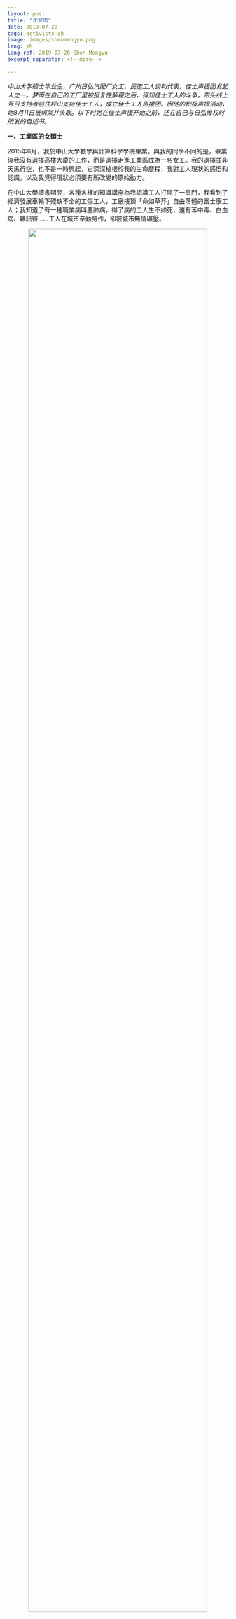 ```yaml
---
layout: post
title: "沈梦雨"
date: 2019-07-20
tags: activists-zh
image: images/shenmengyu.png
lang: zh
lang-ref: 2019-07-20-Shen-Mengyu
excerpt_separator: <!--more-->

---
```


<em>中山大学硕士毕业生，广州日弘汽配厂女工，民选工人谈判代表，佳士声援团发起人之一。梦雨在自己的工厂里被报复性解雇之后，得知佳士工人的斗争，带头线上号召支持者前往坪山支持佳士工人，成立佳士工人声援团。因他的积极声援活动，她8月11日被绑架并失联。以下时她在佳士声援开始之前，还在自己与日弘维权时所发的自述书。</em>


<strong>一、工業區的女碩士</strong>

2015年6月，我於中山大學數學與計算科學學院畢業。與我的同學不同的是，畢業後我沒有選擇高樓大廈的工作，而是選擇走進工業區成為一名女工。我的選擇並非天馬行空，也不是一時興起，它深深植根於我的生命歷程，我對工人現狀的感悟和認識，以及我覺得現狀必須要有所改變的原始動力。

在中山大學讀書期間，各種各樣的知識講座為我認識工人打開了一扇門，我看到了經濟發展車輪下殘缺不全的工傷工人，工廠樓頂「命如草芥」自由落體的富士康工人；我知道了有一種職業病叫塵肺病，得了病的工人生不如死，還有苯中毒、白血病、雜訊聾……工人在城市辛勤勞作，卻被城市無情碾壓。

<div style="text-align:center"><img src="/images/shenmengyu1.jpg" width="90%"/></div>

有一次，北京大學盧暉臨老師到中山大學做了一個關於農民工現狀的講座，提問時間一個同學問：「盧老師，我們這些大學生算既得利益者嗎？」

既得利益者？！這個詞深深地刺痛了我。

是啊，因為投胎在一個小康之家，從小衣食無憂、享受優質教育資源、未來一片光明，我就理所應當享受這一切嗎？ 那一刻，我開始審視自己，審視滿教室前途無量的中山大學學子；我開始反思，反思珠三角每年被切下的4萬根斷指，反思2.8億為城市獻出青春卻留不下來的「農民工」！

我想起在東莞打工的親戚。多年前我的伯父在下班途中被車撞傷落下終身殘疾，如果那時我懂工傷法律法規，就可以告訴他去找廠裡要求賠償；他的大女兒我的堂姐初中就輟學出去打工，過年只看到她回家時的光鮮亮麗，現在才知道她在工廠裡原來過得很辛苦。

有一年暑假我去東莞，路過燈紅酒綠的高樓大廈，堂姐帶我鑽進狹窄仄逼的巷子，那裡沒有陽光，昏暗潮濕，巷子上空佈滿密密麻麻的電線和網線，河流和池塘翻滾著臭氣和垃圾，穿著工服的工人臉上刻滿疲憊…… 多年以後，我才知道那個地方叫城中村，住在城中村裡的都是「農民工」。

懷著對「農民工」處境的疑惑與同情，我開始學習勞動法律法規，走進工業區、城中村、建築工地瞭解工人的真實生活和困境。

我去到學校周邊的建築工地，暴雨天，工人居住的地下車庫積滿了水，他們為泡水的衣服和被褥發愁，他們更為不能上工就沒有工資的「窩工」焦慮；我為工友講解勞動法律，可是法律的白紙黑字卻換不回他們的一份勞動合同。

我去到號稱是「制鞋業富士康」的東莞裕元鞋廠，老舊的廠區簡陋的宿舍裡，大哥大姐說在這工作了十幾年，臨退休才發現工廠欠繳大量的社保和公積金。

<div style="text-align:center"><img src="/images/shenmengyu2.jpg" width="90%"/></div>

我無所適從，我憤怒震驚！是什麼樣的力量，讓法律形同虛設？是什麼樣的原因，讓獻了青春獻終身的工人老無所依？

慘澹的現實淋漓的鮮血，我感覺到法律的無力和蒼白！生而貧窮的勞動者，不得不，又死於貧窮！

2014年夏天，廣州大學城環衛工人維權，在維權現場，大哥大姐向我們控訴物業公司的虛偽和無恥，他們克扣工人工資福利、拖欠社保和公積金、給工人簽空白合同、逃避本應承擔的經濟補償；工人代表去討說法卻遭到威脅恐嚇，公司領導更是擺出「就是欺負你們」的囂張姿態。

<div style="text-align:center"><img src="/images/shenmengyu3.jpg" width="90%"/></div>

而在環衛工人遭受的種種不公平待遇面前，街道辦和勞動局卻置身事外、不管不顧；正義的學生為工人奔走、呐喊，也被團結抗爭的工人所感動和教育。二十天裡，學生和工人相互支持，終於迎來了環衛工人維權勝利的好消息。

這樣的勝利包含著尊嚴和權利，也讓我看到了未來的另一種可能。是的，辛勤勞動的工人不應該被粗暴對待，我，要一直跟工人在一起，尋回失去的尊嚴和權利。

<div style="text-align:center"><img src="/images/shenmengyu4.jpg" width="90%"/></div>


<strong>二、汽配廠的女工</strong>

為了一直跟工人站在一起，「成為工人」就成了我的首要選擇。

畢業後我來到廣州經濟開發區，這是一個只有通過仲介才能找到工作的地方。要找工作就要先交仲介費，仲介總是先把企業吹得天花亂墜，收取仲介費後，又以企業暫時不招工等各種理由把人晾一邊。在接連被兩個仲介忽悠後，我終於進到了一家日資汽配廠——廣州日弘機電有限公司，成為了名副其實的女工。

日弘公司主要給東風本田、廣汽本田和日產等整車廠生產發動機和變速箱的彈簧，經過簡單的培訓後我第一次走進車間，機器的轟鳴刺痛我的耳膜，油污的氣味撲面而來，金屬粉塵彌漫整個車間，工人在刷得油亮的綠色區域緊張忙碌，工位元上苯等化學品的危害提示觸目驚心，工人戴著既不能有效阻隔粉塵、又不能過濾毒氣的一次性口罩，有的甚至連一次性口罩也沒有戴。

這就是傳說中「高工資」的汽配工廠！

<div style="text-align:center"><img src="/images/shenmengyu5.jpg" width="90%"/></div>

工作一段時間後，我得知好多同事因為在如此惡劣的環境長期勞作，患上了鼻炎和支氣管炎，還有聽力下降、白細胞陡降……而車間常年高溫，5月份就悶熱難耐，酷暑時35度以上屬於正常，有地方甚至接近50度，加上勞動強度大，一層薄薄的口罩就已經喘不過氣，更別提厚實封閉的口罩了，那簡直就是讓人窒息的「禍害」！在健康和工作之間大家選擇了工作，而這種沒有選擇的選擇，就是我和同事們工作的日常。

因為底薪低，在週末休息和一天不休之間，我們不得不選擇一天不休！

因為上報工傷會被扣年終獎，在受了工傷維護權益和年終獎不被扣錢之間，我們不得不選擇瞞報工傷！

因為領導掌握年終評點的生殺大權，在糾結要不要買領導推銷的高價內衣時，我們只能選擇買！

面對領導的肆意謾駡和人格侮辱，在奮起反抗和委曲求全之間，我們還是選擇了默默忍受！

更令人心疼的是廠裡的孕婦，懷孕意味著需要更賣力地幹活，因為領導會以產量不達標為由刁難孕婦——給臉色看、不給班加、冷嘲熱諷。為了達到產量，她們只能選擇放棄孕婦合法的工休時間。而惡劣的環境和不斷提高的產量又讓她們每天都受盡煎熬。

在生產現場，懷孕了還能夠繼續待下去的女工少之又少，勞動強度是一方面，生產環境對孩子的傷害是另一方面。朋友小梅，在車間工作期間每次懷孕都流產，離開了之後才得以擺脫這一噩夢；另一個同事吸取她的經驗教訓，懷孕後馬上選擇離開，卻還是難逃孩子流產的厄運，工作環境的傷害從一開始就刻在了孩子的骨血裡。

<div style="text-align:center"><img src="/images/shenmengyu6.jpg" width="90%"/></div>
<div style="text-align:center"><img src="/images/shenmengyu7.jpg" width="90%"/></div>
<div style="text-align:center"><img src="/images/shenmengyu8.jpg" width="90%"/></div>
  
還有那些將全部青春都獻給了公司的老員工，從二十歲懵懂少年步入而立之年。十幾年來，領導一直在身後卡著碼錶，一秒鐘一個動作，快點，快點，再快點。夜班上了三個鐘，由於待料，一聲令下就得下班。為滿足生產需要，夜班急倒中班，中班急倒早班，連續兩天睡眠不足10個鐘！混亂的作息緊張的節奏，讓人睡不著覺又打不起精神，這樣的痛苦每時每刻都在經歷。

朋友老王說他曾無數次想離開，逃離這毫無人性的管理制度和惡劣的工作環境。但十幾年的工廠生活，除了一身病痛，他什麼也沒有，離開工廠他不知道該去哪裡，而作為家中的頂樑柱，他不能停止掙錢。

然而，再長的工齡再多的付出也阻擋不了公司對老員工的厭棄。在公司眼裡，員工不如機器！機器壞了他們維修保養、更換零件，員工的身體垮了，他們想到的卻只有撇清關係、掃地出門。

<div style="text-align:center"><img src="/images/shenmengyu9.jpg" width="90%"/></div>

<div style="text-align:center"><em>在這裡我們是
<br>一台台24小時運轉的機器
<br>一個個不停被按動的開關
<br>一串串產量板上跳動的數字
<br>我們是
<br>一張張存著年邁父母醫藥費的銀行卡
<br>一顆顆從孩子臉頰上滾落的淚珠兒
<br>我們還是
<br>變型的脊椎、勞損的腰肌、失聰的耳朵
<br>但我們絕不可能
<br>是人
<br>能夠感受公正與自由的人</em></div><br>

我們晝夜顛倒，換來機器24小時不停的轟鳴！我們不眠不休，換來老闆不勞而獲的富貴！我們忍辱負重，換回寄生蟲們趾高氣揚的嘲諷！我們辛勤勞動，卻換不回尊嚴和權利！

朋友說，抱怨沒有意義，想開點能活得快樂些，這樣的日子還長著呢。我想是的，但是卻忍不住在夜深人靜的時候敲下這些「沒有意義」的文字，這是身為工人的我的日常，更是千千萬萬工人的日常。男的、女的、愛笑的、胖的、貧血的、幹滿十五年的、兩年沒轉正的、斷指的、流產的……直到有一天，我們幹不動了，我們工作生活過的痕跡都將被抹去，取而代之是另一批新鮮的血液，繼續重複這單調的迴圈。

<div style="text-align:center"><img src="/images/shenmengyu10.jpg" width="90%"/></div>
<div style="text-align:center"><img src="/images/shenmengyu11.jpg" width="90%"/></div>


<strong>三、為改變而戰鬥</strong>
 
<div style="text-align:center"><img src="/images/shenmengyu12.jpg" width="90%"/></div>
<div style="text-align:center"><img src="/images/shenmengyu13.jpg" width="90%"/></div>

但，我又不能僅僅停留於抱怨！

這裡有悲哀，有憤怒，有喪失了「作為一個人的尊嚴和權利」的痛苦和不堪！

這裡有憧憬，有希望，有苦中作樂的精神，也有辛勤勞作的汗水和努力！

這裡需要改變！這裡也渴望改變！

<div style="text-align:center"><img src="/images/shenmengyu14.jpg" width="90%"/></div>

2018年3月底，一年一度的工資和年終獎集體協商開啟。往年，我們的員工方協商代表基本由分會主席指定，今年，生產現場的員工決定用一用手上的民主權利，他們推選我為員工方協商代表候選人。成為代表的過程非常艱難，廠方和工會對我百般刁難，他們從來就喜歡聽話的提線木偶，對於自下而上的「員工推選」有著本能的敵意！

帶著員工的信任和支持，一波三折成為代表的我製作調查問卷搜集員工意見。然而，馬上我就被公司領導訓斥提高了員工的加薪預期；被工會領導告誡要「擺對你的位置」；被警告已經傷害到了高層領導的利益；被批評年輕氣盛、莽撞偏激、不夠成熟……這一切都只是因為我按照相關法律法規走出了協商代表的第一步！

悲哀與憤怒洶湧而至，我想知道，在工會和公司眼中什麼是不「偏激」的方法？

如果「聽資深工會領導的話不用問卷收集員工意見」就是不偏激！

如果「對公司威脅侮辱員工，公然干預集體協商的行為不質疑」就是不偏激！

如果「對公司以莫須有的罪名警告、處罰員工的違法行為忍氣吞聲」就是不偏激！

如果「承認工會委員會越權撤銷我協商代表資格的決議有效」就是不偏激！

那麼，這一次我選擇「偏激」，選擇掙脫套在工人身上的枷鎖！

習慣了「違規違法」的領導們如臨大敵，於是賄賂選舉、境外勢力、洩露機密等帽子接二連三扣到我的頭上。我的加班權利被剝奪，與一線員工接觸的工作被禁止，污蔑詆毀威脅恐嚇……下流花招層出不窮！他們的目的只有一個，打壓我，震懾所有現場員工。

至於法律什麼的，在他們眼裡連個擺設都不是，它只是一堆被扔掉的廢紙，或者是已經被排放的毒氣和廢水。《員工手冊》中的107條懲罰措施才是他們想要的「法律」。

2018年5月28日，一大早，工會委員會召開秘密會議，他們繞過會員代表大會直接撤銷了我協商代表的資格；下午一點，公司以我頂撞上司擾亂秩序為由給我記過處分；下午四點，一紙處罰性解雇通知書被送到我的手上，公司單方面宣佈與我解除勞動合同。

紅色的印章猙獰的笑容，工會和公司狼狽為奸，宣誓他們對工人的絕對權利！血汗工廠四個字早已不陌生，改革開放四十年，它們用工人的鮮血和生命將自己打造成了法治中國的照妖鏡，什麼當家做主、民主權利、人身自由、公平公正……越漂亮的也就越醜陋！

於我而言，日弘公司員工身份的終結並不是結束，工廠的大門已對我緊閉，它的鋼筋鐵骨將永遠刻著非法解雇員工的無恥，拒之門外的不僅是我，還將有那些敢於說不的先行者和敢於維護權益的後來者。

噩夢中醒來的工人不願意回到暗夜，習慣了站著掙錢就不會再喜歡跪著。

<div style="text-align:center"><img src="/images/shenmengyu15.jpg" width="90%"/></div>

從學生到工人，從普通作業員到員工代表，與工人站在一起，我越走越堅定。

腳踏實地，繼續前行，為權利和尊嚴奔走，為勞動者付出，為改變而戰鬥！

這是我的選擇，也將成為更多後來者的選擇。



<em>图文转自红气球网： <http://redballoonsolidarity.org/3084/></em>
